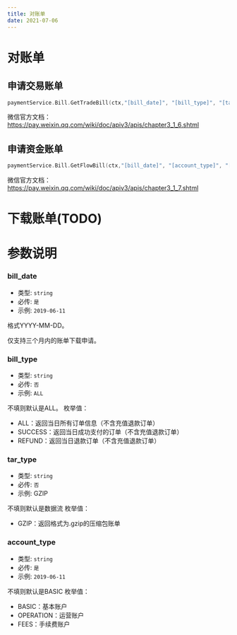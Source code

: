 ```yaml
---
title: 对账单
date: 2021-07-06
---
```


# 对账单

## 申请交易账单

``` go
paymentService.Bill.GetTradeBill(ctx,"[bill_date]", "[bill_type]", "[tar_type]")
```

微信官方文档： https://pay.weixin.qq.com/wiki/doc/apiv3/apis/chapter3_1_6.shtml

## 申请资金账单

``` go
paymentService.Bill.GetFlowBill(ctx,"[bill_date]", "[account_type]", "[tar_type]")
```

微信官方文档：https://pay.weixin.qq.com/wiki/doc/apiv3/apis/chapter3_1_7.shtml

# 下载账单(TODO)



# 参数说明

### bill_date

- 类型: `string`
- 必传: `是`
- 示例: `2019-06-11` 

格式YYYY-MM-DD。

仅支持三个月内的账单下载申请。

### bill_type

- 类型: `string`
- 必传: `否`
- 示例: `ALL` 

不填则默认是ALL。
枚举值：

- ALL：返回当日所有订单信息（不含充值退款订单）
- SUCCESS：返回当日成功支付的订单（不含充值退款订单）
- REFUND：返回当日退款订单（不含充值退款订单）

### tar_type

- 类型: `string`
- 必传: `否`
- 示例: GZIP 

不填则默认是数据流
枚举值：

- GZIP：返回格式为.gzip的压缩包账单

### account_type

- 类型: `string`
- 必传: `是`
- 示例: `2019-06-11` 

不填则默认是BASIC
枚举值：

- BASIC：基本账户
- OPERATION：运营账户
- FEES：手续费账户

